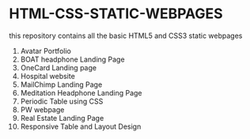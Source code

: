 # HTML-CSS-STATIC-WEBPAGES
this repository contains all the basic HTML5 and CSS3 static webpages
1. Avatar Portfolio
2. BOAT headphone Landing Page
3. OneCard Landing page
4. Hospital website
5. MailChimp Landing Page
6. Meditation Headphone Landing Page
7. Periodic Table using CSS
8. PW webpage
9. Real Estate Landing Page
10. Responsive Table and Layout Design


 

